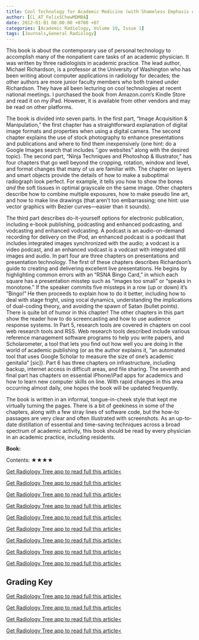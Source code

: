 ```yaml
---
title: Cool Technology for Academic Medicine (with Shameless Emphasis on Radiology)
author: [CL_AT_FelixSChewMDMBA]
date: 2012-01-01 00:00:00 +0700 +07
categories: [Academic Radiology, Volume 19, Issue 1]
tags: [Journals,General Radiology]
---
```

This book is about the contemporary use of personal technology to accomplish many of the nonpatient care tasks of an academic physician. It was written by three radiologists in academic practice. The lead author, Michael Richardson, is a professor at the University of Washington who has been writing about computer applications in radiology for decades; the other authors are more junior faculty members who both trained under Richardson. They have all been lecturing on cool technologies at recent national meetings. I purchased the book from Amazon.com’s Kindle Store and read it on my iPad. However, it is available from other vendors and may be read on other platforms.

The book is divided into seven parts. In the first part, “Image Acquisition & Manipulation,” the first chapter has a straightforward explanation of digital image formats and properties when using a digital camera. The second chapter explains the use of stock photography to enhance presentations and publications and where to find them inexpensively (one hint: do a Google Images search that includes “.gov websites” along with the desired topic). The second part, “Ninja Techniques and Photoshop & Illustrator,” has four chapters that go well beyond the cropping, rotation, window and level, and format changes that many of us are familiar with. The chapter on layers and smart objects provide the details of how to make a suboptimal radiograph look perfect. For example, it tells you how to show the bones _and_ the soft tissues in optimal grayscale on the same image. Other chapters describe how to combine multiple exposures, how to make pseudo line art, and how to make line drawings (that aren’t too embarrassing; one hint: use vector graphics with Bezier curves—easier than it sounds).

The third part describes do-it-yourself options for electronic publication, including e-book publishing, podcasting and enhanced podcasting, and vodcasting and enhanced vodcasting. A podcast is an audio-on-demand recording for delivery on the iPod, an enhanced podcast is a podcast that includes integrated images synchronized with the audio; a vodcast is a video podcast, and an enhanced vodcast is a vodcast with integrated still images and audio. In part four are three chapters on presentations and presentation technology. The first of these chapters describes Richardson’s guide to creating and delivering excellent live presentations. He begins by highlighting common errors with an “RSNA Bingo Card,” in which each square has a presentation misstep such as “images too small” or “speaks in monotone.” If the speaker commits five missteps in a row (up or down) it’s “Bingo!” He then proceeds to explain how to do it better, including how to deal with stage fright, using vocal dynamics, understanding the implications of dual-coding theory, and avoiding the spawn of Satan (bullet points). There is quite bit of humor in this chapter! The other chapters in this part show the reader how to do screencasting and how to use audience response systems. In Part 5, research tools are covered in chapters on cool web research tools and RSS. Web research tools described include various reference management software programs to help you write papers, and Scholarometer, a tool that lets you find out how well you are doing in the world of academic publishing (or as the author explains it, “an automated tool that uses Google Scholar to measure the size of one’s academic genitalia” \[sic\]). Part 6 has three chapters on infrastructure, including backup, internet access in difficult areas, and file sharing. The seventh and final part has chapters on essential iPhone/iPad apps for academics and how to learn new computer skills on line. With rapid changes in this area occurring almost daily, one hopes the book will be updated frequently.

The book is written in an informal, tongue-in-cheek style that kept me virtually turning the pages. There is a bit of geekiness in some of the chapters, along with a few stray lines of software code, but the how-to passages are very clear and often illustrated with screenshots. As an up-to-date distillation of essential and time-saving techniques across a broad spectrum of academic activity, this book should be read by every physician in an academic practice, including residents.

**Book:**

Contents: ★★★★

[Get Radiology Tree app to read full this article<](https://clinicalpub.com/app)

[Get Radiology Tree app to read full this article<](https://clinicalpub.com/app)

[Get Radiology Tree app to read full this article<](https://clinicalpub.com/app)

[Get Radiology Tree app to read full this article<](https://clinicalpub.com/app)

[Get Radiology Tree app to read full this article<](https://clinicalpub.com/app)

[Get Radiology Tree app to read full this article<](https://clinicalpub.com/app)

[Get Radiology Tree app to read full this article<](https://clinicalpub.com/app)

[Get Radiology Tree app to read full this article<](https://clinicalpub.com/app)

[Get Radiology Tree app to read full this article<](https://clinicalpub.com/app)

## Grading Key

[Get Radiology Tree app to read full this article<](https://clinicalpub.com/app)

[Get Radiology Tree app to read full this article<](https://clinicalpub.com/app)

[Get Radiology Tree app to read full this article<](https://clinicalpub.com/app)

[Get Radiology Tree app to read full this article<](https://clinicalpub.com/app)